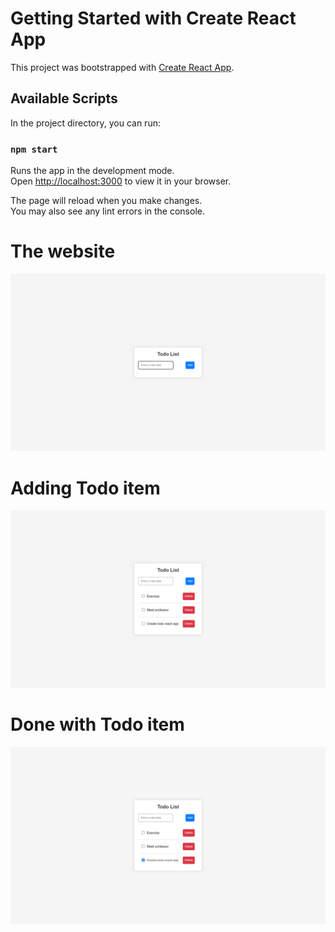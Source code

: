 # Getting Started with Create React App

This project was bootstrapped with [Create React App](https://github.com/facebook/create-react-app).

## Available Scripts

In the project directory, you can run:

### `npm start`

Runs the app in the development mode.\
Open [http://localhost:3000](http://localhost:3000) to view it in your browser.

The page will reload when you make changes.\
You may also see any lint errors in the console.
# The website
<img width="960" alt="image" src="https://github.com/ram2134/To-Do-App/blob/main/images/Screenshot%202024-06-10%20144720.png">

# Adding Todo item
<img width="960" alt="image" src="https://github.com/ram2134/To-Do-App/blob/main/images/Screenshot%202024-06-10%20144818.png">

# Done with Todo item
<img width="960" alt="image" src="https://github.com/ram2134/To-Do-App/blob/main/images/Screenshot%202024-06-10%20144831.png">
